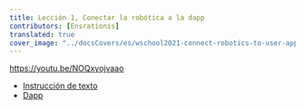 ```yaml
---
title: Lección 1, Conectar la robótica a la dapp
contributors: [Ensrationis]
translated: true
cover_image: "../docsCovers/es/wschool2021-connect-robotics-to-user-app.png"
---
```


https://youtu.be/NOQxyojvaao

- [Instrucción de texto](/docs/get-weather-on-fuji-mountain/)
- [Dapp](https://dapp.robonomics.network/#/)